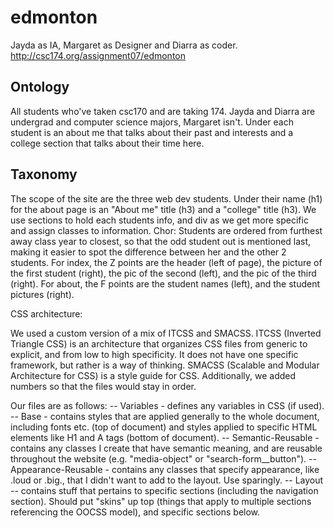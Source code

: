 # edmonton
Jayda as IA, Margaret as Designer and Diarra as coder.
http://csc174.org/assignment07/edmonton
## Ontology
All students who've taken csc170 and are taking 174. 
Jayda and Diarra are undergrad and computer science majors,
Margaret isn't. Under each student is an about me that talks about their past and interests and a college section that talks about their time here. 
## Taxonomy 
The scope of the site are the three web dev students. Under their name (h1) for the about page is an "About me" title (h3) and a "college" title (h3). We use sections to hold each students info, and div as we get more specific and assign classes to information. 
Chor: Students are ordered from furthest away class year to closest, so that the odd student out is mentioned last, making it easier to spot the difference between her and the other 2 students.
For index, the Z points are the header (left of page), the picture of the first student (right), the pic of the second (left), and the pic of the third (right).
For about, the F points are the student names (left), and the student pictures (right).



CSS architecture:

We used a custom version of a mix of ITCSS and SMACSS. ITCSS (Inverted Triangle CSS) is an architecture that organizes CSS files from generic to explicit, and from low to high specificity. It does not have one specific framework, but rather is a way of thinking. SMACSS (Scalable and Modular Architecture for CSS) is a style guide for CSS. Additionally, we added numbers so that the files would stay in order.

Our files are as follows:
-- Variables - defines any variables in CSS (if used).
-- Base - contains styles that are applied generally to the whole document, including fonts etc. (top of document) and styles applied to specific HTML elements like H1 and A tags (bottom of document).
-- Semantic-Reusable - contains any classes I create that have semantic meaning, and are reusable throughout the website (e.g. "media-object" or "search-form__button").
-- Appearance-Reusable - contains any classes that specify appearance, like .loud or .big., that I didn't want to add to the layout. Use sparingly.
-- Layout -- contains stuff that pertains to specific sections (including the navigation section). Should put "skins" up top (things that apply to multiple sections referencing the OOCSS model), and specific sections below.